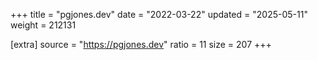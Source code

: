 +++
title = "pgjones.dev"
date = "2022-03-22"
updated = "2025-05-11"
weight = 212131

[extra]
source = "https://pgjones.dev"
ratio = 11
size = 207
+++
